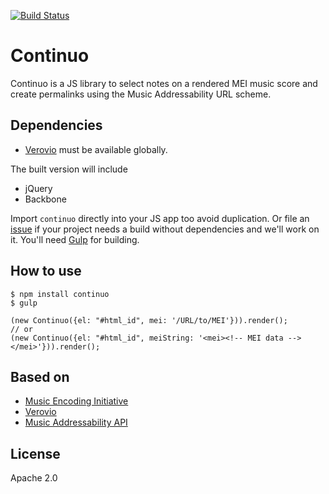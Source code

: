 [![Build Status](https://travis-ci.org/umd-mith/continuo.svg?branch=master)](https://travis-ci.org/umd-mith/continuo)

# Continuo

Continuo is a JS library to select notes on a rendered MEI music score and create permalinks using the Music Addressability URL scheme.

## Dependencies
* [Verovio](http://www.verovio.org/) must be available globally.

The built version will include
* jQuery
* Backbone

Import `continuo` directly into your JS app too avoid duplication. Or file an [issue](https://github.com/umd-mith/continuo/issues) if your project needs a build without dependencies and we'll work on it. You'll need [Gulp](http://gulpjs.com/) for building.

## How to use
```
$ npm install continuo
$ gulp
```

```
(new Continuo({el: "#html_id", mei: '/URL/to/MEI'})).render();
// or
(new Continuo({el: "#html_id", meiString: '<mei><!-- MEI data --></mei>'})).render();
```

## Based on
* [Music Encoding Initiative](http://music-encoding.org)
* [Verovio](http://www.verovio.org/)
* [Music Addressability API](https://github.com/umd-mith/ema/blob/master/docs/api.md)

## License
Apache 2.0
